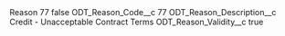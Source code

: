 <?xml version="1.0" encoding="UTF-8"?>
<CustomMetadata xmlns="http://soap.sforce.com/2006/04/metadata" xmlns:xsi="http://www.w3.org/2001/XMLSchema-instance" xmlns:xsd="http://www.w3.org/2001/XMLSchema">
    <label>Reason 77</label>
    <protected>false</protected>
    <values>
        <field>ODT_Reason_Code__c</field>
        <value xsi:type="xsd:string">77</value>
    </values>
    <values>
        <field>ODT_Reason_Description__c</field>
        <value xsi:type="xsd:string">Credit - Unacceptable Contract Terms</value>
    </values>
    <values>
        <field>ODT_Reason_Validity__c</field>
        <value xsi:type="xsd:boolean">true</value>
    </values>
</CustomMetadata>

